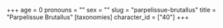 +++
age = 0
pronouns = ""
sex = ""
slug = "parpelissue-brutallus"
title = "Parpelissue Brutallus"
[taxonomies]
character_id = ["40"]
+++


